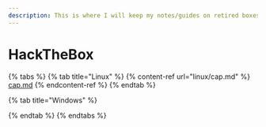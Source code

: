 ```yaml
---
description: This is where I will keep my notes/guides on retired boxes.
---
```


# HackTheBox

{% tabs %}
{% tab title="Linux" %}
{% content-ref url="linux/cap.md" %}
[cap.md](linux/cap.md)
{% endcontent-ref %}
{% endtab %}

{% tab title="Windows" %}

{% endtab %}
{% endtabs %}
